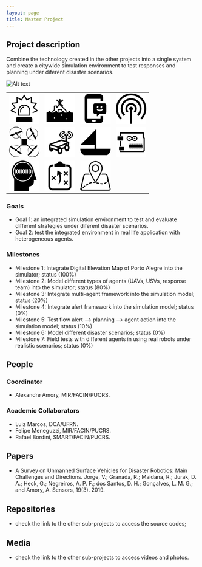 ```yaml
---
layout: page
title: Master Project
---
```


## Project description

Combine the technology created in the other projects into a single system and create a citywide simulation environment to test responses and planning under diferent disaster scenarios.

![Alt text](./proj1.jpg?raw=true "Project diagram")

| | | | |
| --- | --- | --- | --- |
| ![alerts](../images/icons/alert.png "generates alerts") |   ![rescue](../images/icons/rescue.png "for rescue") | ![mobile app](../images/icons/mob-app.png "mobile app") |  ![sensors](../images/icons/sensor.png "sensors") |
|![drone](../images/icons/drone.png "drone") |  ![land robot](../images/icons/land-robot.png "land robot") | ![sail boat](../images/icons/sail-boat.png "sail boat")  | ![electronics](../images/icons/electronics.png "electronics")  |
| ![AI](../images/icons/ia.png "AI") |  ![planning](../images/icons/planning.png "planning") |  ![GIS](../images/icons/geo.png "GIS app")   |  |

### Goals

 - Goal 1: an integrated simulation environment to test and evaluate different strategies under diferent disaster scenarios.
 - Goal 2: test the integrated environment in real life application with heterogeneous agents.

### Milestones

 - Milestone 1: Integrate Digital Elevation Map of Porto Alegre into the simulator; status (100%)
 - Milestone 2: Model different types of agents (UAVs, USVs, response team) into the simulator; status (80%)
 - Milestone 3: Integrate multi-agent framework into the simulation model; status (20%)
 - Milestone 4: Integrate alert framework into the simulation model; status (0%)
 - Milestone 5: Test flow alert --> planning --> agent action into the simulation model; status (10%)
 - Milestone 6: Model different disaster scenarios; status (0%)
 - Milestone 7: Field tests with different agents in using real robots under realistic scenarios; status (0%)

## People

### Coordinator

 - Alexandre Amory, MIR/FACIN/PUCRS.

### Academic Collaborators

 - Luiz Marcos, DCA/UFRN.
 - Felipe Meneguzzi, MIR/FACIN/PUCRS.
 - Rafael Bordini, SMART/FACIN/PUCRS.

## Papers

 - A Survey on Unmanned Surface Vehicles for Disaster Robotics: Main Challenges and Directions. Jorge, V.; Granada, R.; Maidana, R.; Jurak, D. A.; Heck, G.; Negreiros, A. P. F.; dos Santos, D. H.; Gonçalves, L. M. G.; and Amory, A. Sensors, 19(3). 2019.

## Repositories

 - check the link to the other sub-projects to access the source codes;

## Media 

 - check the link to the other sub-projects to access videos and photos.

